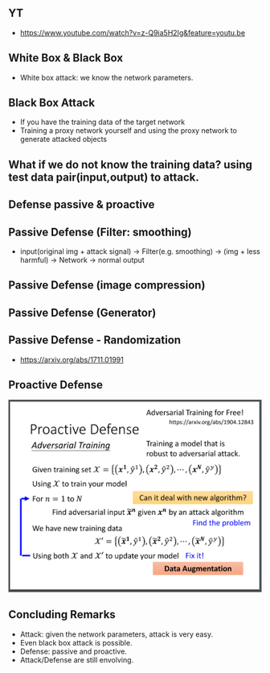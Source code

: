 ## YT  
  * https://www.youtube.com/watch?v=z-Q9ia5H2Ig&feature=youtu.be  

## White Box & Black Box  
  * White box attack: we know the network parameters.  

## Black Box Attack  
  * If you have the training data of the target network  
  * Training a proxy network yourself and using the proxy network to generate attacked objects  

## What if we do not know the training data?  using test data pair(input,output) to attack.  
## Defense passive & proactive  

## Passive Defense (Filter: smoothing)  
  * input(original img + attack signal) -> Filter(e.g. smoothing) -> (img + less harmful) -> Network -> normal output  

## Passive Defense (image compression)  
## Passive Defense (Generator)  
## Passive Defense - Randomization  
  * https://arxiv.org/abs/1711.01991  

## Proactive Defense
![Image of Yaktocat](https://github.com/ting-chih/NTU-ML2021spring/blob/main/image/proactive%20defense.png)  

## Concluding Remarks  
  * Attack: given the network parameters, attack is very easy.  
  * Even black box attack is possible.  
  * Defense: passive and proactive.  
  * Attack/Defense are still envolving.  
